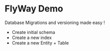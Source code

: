 # FlyWay Demo

Database Migrations and versioning made easy !

* Create initial schema
* Create a new index
* Create a new Entity + Table
